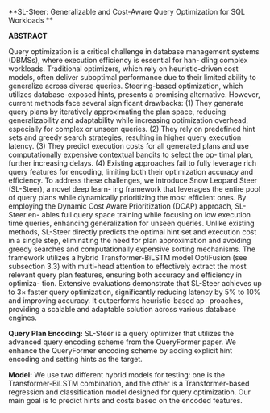 **SL-Steer: Generalizable and Cost-Aware Query Optimization for SQL Workloads
**

**ABSTRACT**

Query optimization is a critical challenge in database management
systems (DBMSs), where execution efficiency is essential for han-
dling complex workloads. Traditional optimizers, which rely on
heuristic-driven cost models, often deliver suboptimal performance
due to their limited ability to generalize across diverse queries.
Steering-based optimization, which utilizes database-exposed hints,
presents a promising alternative. However, current methods face
several significant drawbacks: (1) They generate query plans by
iteratively approximating the plan space, reducing generalizability
and adaptability while increasing optimization overhead, especially
for complex or unseen queries. (2) They rely on predefined hint sets
and greedy search strategies, resulting in higher query execution
latency. (3) They predict execution costs for all generated plans and
use computationally expensive contextual bandits to select the op-
timal plan, further increasing delays. (4) Existing approaches fail to
fully leverage rich query features for encoding, limiting both their
optimization accuracy and efficiency. To address these challenges,
we introduce Snow Leopard Steer (SL-Steer), a novel deep learn-
ing framework that leverages the entire pool of query plans while
dynamically prioritizing the most efficient ones. By employing the
Dynamic Cost Aware Prioritization (DCAP) approach, SL-Steer en-
ables full query space training while focusing on low execution
time queries, enhancing generalization for unseen queries. Unlike
existing methods, SL-Steer directly predicts the optimal hint set
and execution cost in a single step, eliminating the need for plan
approximation and avoiding greedy searches and computationally
expensive sorting mechanisms. The framework utilizes a hybrid
Transformer-BiLSTM model OptiFusion (see subsection 3.3) with
multi-head attention to effectively extract the most relevant query
plan features, ensuring both accuracy and efficiency in optimiza-
tion. Extensive evaluations demonstrate that SL-Steer achieves up
to 3× faster query optimization, significantly reducing latency by 5%
to 10% and improving accuracy. It outperforms heuristic-based ap-
proaches, providing a scalable and adaptable solution across various
database engines.

**Query Plan Encoding:**
SL-Steer is a query optimizer that utilizes the advanced query encoding scheme from the QueryFormer paper. We enhance the QueryFormer encoding scheme by adding explicit hint encoding and setting hints as the target.

**Model:**
We use two different hybrid models for testing: one is the Transformer-BiLSTM combination, and the other is a Transformer-based regression and classification model designed for query optimization. Our main goal is to predict hints and costs based on the encoded features.








